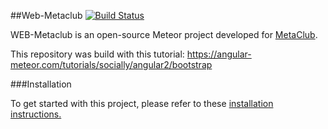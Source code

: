 ##Web-Metaclub
[![Build Status](https://travis-ci.org/MetaClub/web-metaclub.svg?branch=master)](https://travis-ci.org/MetaClub/web-metaclub)

WEB-Metaclub is an open-source Meteor project developed for [MetaClub](https://metaclub.github.io/).

This repository was build with this tutorial: https://angular-meteor.com/tutorials/socially/angular2/bootstrap

###Installation

To get started with this project, please refer to these [installation instructions.](INSTALL.md)
